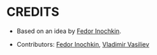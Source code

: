 # CREDITS

* Based on an idea by [Fedor Inochkin](https://github.com/fedek239). 
 
* Contributors: [Fedor Inochkin](https://github.com/fedek239), [Vladimir Vasiliev](https://github.com/vasiliev-vb)
